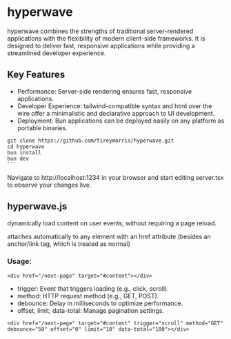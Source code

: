 # hyperwave

hyperwave combines the strengths of traditional server-rendered applications with the flexibility of modern client-side frameworks. It is designed to deliver fast, responsive applications while providing a streamlined developer experience.

## Key Features

- Performance: Server-side rendering ensures fast, responsive applications.
- Developer Experience: tailwind-compatible syntax and html over the wire offer a minimalistic and declarative approach to UI development.
- Deployment: Bun applications can be deployed easily on any platform as portable binaries.

````
git clone https://github.com/tireymorris/hyperwave.git
cd hyperwave
bun install
bun dev
```
````

Navigate to http://localhost:1234 in your browser and start editing server.tsx to observe your changes live.

## hyperwave.js

dynamically load content on user events, without requiring a page reload.

attaches automatically to any element with an href attribute (besides an anchor/link tag, which is treated as normal)

### Usage:

```
<div href="/next-page" target="#content"></div>
```

- trigger: Event that triggers loading (e.g., click, scroll).
- method: HTTP request method (e.g., GET, POST).
- debounce: Delay in milliseconds to optimize performance.
- offset, limit, data-total: Manage pagination settings.

```
<div href="/next-page" target="#content" trigger="scroll" method="GET" debounce="50" offset="0" limit="10" data-total="100"></div>
```
